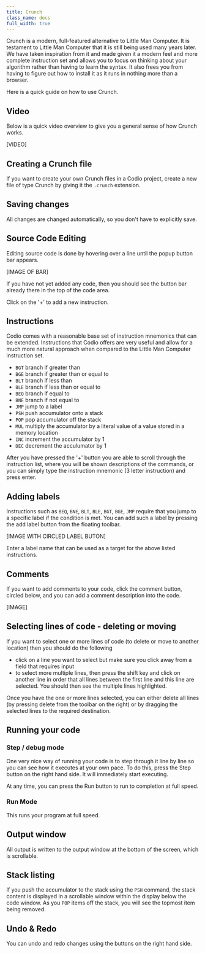 ```yaml
---
title: Crunch
class_name: docs
full_width: true
---
```


Crunch is a modern, full-featured alternative to Little Man Computer. It is testament to Little Man Computer that it is still being used many years later. We have taken inspiration from it and made given it a modern feel and more complete instruction set and allows you to focus on thinking about your algorithm rather than having to learn the syntax. It also frees you from having to figure out how to install it as it runs in nothing more than a browser.

Here is a quick guide on how to use Crunch.

## Video
Below is a quick video overview to give you a general sense of how Crunch works. 

[VIDEO]

## Creating a Crunch file
If you want to create your own Crunch files in a Codio project, create a new file of type Crunch by giving it the `.crunch` extension.

## Saving changes
All changes are changed automatically, so you don't have to explicitly save.

## Source Code Editing
Editing source code is done by hovering over a line until the popup button bar appears.

[IMAGE OF BAR]

If you have not yet added any code, then you should see the button bar already there in the top of the code area.

Click on the '+' to add a new instruction.

## Instructions
Codio comes with a reasonable base set of instruction mnemonics that can be extended. Instructions that Codio offers are very useful and allow for a much more natural approach when compared to the Little Man Computer instruction set.

- `BGT` branch if greater than
- `BGE` branch if greater than or equal to
- `BLT` branch if less than 
- `BLE` branch if less than or equal to
- `BEQ` branch if equal to
- `BNE` branch if not equal to
- `JMP` jump to a label
- `PSH` push accumulator onto a stack
- `POP` pop accumulator off the stack
- `MUL` multiply the accumulator by a literal value of a value stored in a memory location
- `INC` increment the accumulator by 1
- `DEC` decrement the acculumator by 1

After you have pressed the '+' button you are able to scroll through the instruction list, where you will be shown descriptions of the commands, or you can simply type the instruction mnemonic (3 letter instruction) and press enter.

## Adding labels
Instructions such as `BEQ`, `BNE`, `BLT`, `BLE`, `BGT`, `BGE`, `JMP` require that you jump to a specific label if the condition is met. You can add such a label by pressing the add label button from the floating toolbar.

[IMAGE WITH CIRCLED LABEL BUTON]

Enter a label name that can be used as a target for the above listed instructions.

## Comments
If you want to add comments to your code, click the comment button, circled below, and you can add a comment description into the code.

[IMAGE]

## Selecting lines of code - deleting or moving
If you want to select one or more lines of code (to delete or move to another location) then you should do the following

- click on a line you want to select but make sure you click away from a field that requires input
- to select more multiple lines, then press the shift key and click on another line in order that all lines between the first line and this line are selected. You should then see the multiple lines highlighted.

Once you have the one or more lines selected, you can either delete all lines (by pressing delete from the toolbar on the right) or by dragging the selected lines to the required destination.

## Running your code

### Step / debug mode
One very nice way of running your code is to step through it line by line so you can see how it executes at your own pace. To do this, press the Step button on the right hand side. It will immediately start executing.

At any time, you can press the Run button to run to completion at full speed.

### Run Mode
This runs your program at full speed.

## Output window
All output is written to the output window at the bottom of the screen, which is scrollable.

## Stack listing
If you push the accumulator to the stack using the `PSH` command, the stack content is displayed in a scrollable window within the display below the code window. As you `POP` items off the stack, you will see the topmost item being removed.

## Undo & Redo
You can undo and redo changes using the buttons on the right hand side.



